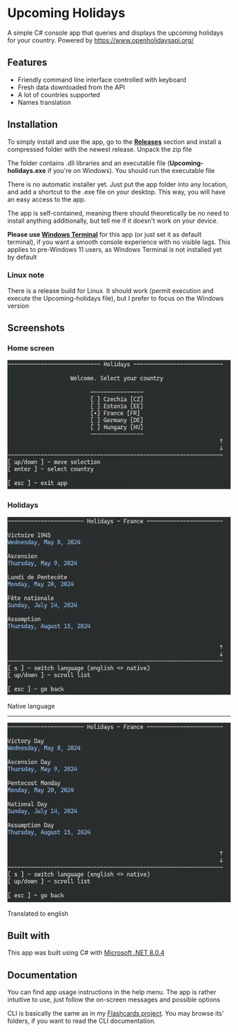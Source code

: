 # Upcoming Holidays
A simple C# console app that queries and displays the upcoming holidays for your country. Powered by https://www.openholidaysapi.org/

## Features
- Friendly command line interface controlled with keyboard
- Fresh data downloaded from the API
- A lot of countries supported
- Names translation

## Installation
To simply install and use the app, go to the [**Releases**](https://github.com/creeper82/Upcoming-holidays/releases) section and install a compressed folder with the newest release. Unpack the zip file

The folder contains .dll libraries and an executable file (**Upcoming-holidays.exe** if you're on Windows). You should run the executable file

There is no automatic installer yet. Just put the app folder into any location, and add a shortcut to the .exe file on your desktop. This way, you will have an easy access to the app.

The app is self-contained, meaning there should theoretically be no need to install anything additionally, but tell me if it doesn't work on your device.

**Please use [Windows Terminal](https://apps.microsoft.com/detail/9N0DX20HK701)** for this app (or just set it as default terminal), if you want a smooth console experience with no visible lags. This applies to pre-Windows 11 users, as Windows Terminal is not installed yet by default

### Linux note
There is a release build for Linux. It should work (permit execution and execute the Upcoming-holidays file), but I prefer to focus on the Windows version

## Screenshots

### Home screen
![Home screen](screenshots/menu.png)

### Holidays
![Holidays](screenshots/holidays.png)

Native language

---

![Holidays translated](screenshots/holidays_translated.png)

Translated to english

## Built with
This app was built using C# with [Microsoft .NET 8.0.4](https://dotnet.microsoft.com/en-us/download)

## Documentation
You can find app usage instructions in the help menu. The app is rather intuitive to use, just follow the on-screen messages and possible options

CLI is basically the same as in my [Flashcards project](https://github.com/creeper82/Flashcards). You may browse its' folders, if you want to read the CLI documentation.
